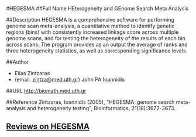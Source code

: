 #HEGESMA
##Full Name
HEterogeneity and GEnome Search Meta Analysis

##Description
HEGESMA is a comprehensive software for performing genome scan meta-analysis, a quantitative method to identify genetic regions (bins) with consistently increased linkage score across multiple genome scans, and for testing the heterogeneity of the results of each bin across scans. The program provides as an output the average of ranks and three heterogeneity statistics, as well as corresponding significance levels.

##Author
* Elias Zintzaras
* (email: zintza@med.uth.gr) John PA Ioannidis

##URL
http://biomath.med.uth.gr

##Reference
Zintzaras, Ioannidis (2005), "HEGESMA: genome search meta-analysis and heterogeneity testing", Bioinformatics, 21(18):3672-3673.


## [Reviews on HEGESMA](https://github.com/gaow/genetic-analysis-software/issues/231)